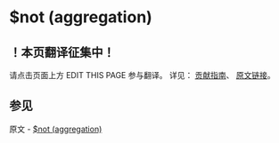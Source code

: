 # $not (aggregation)

## ！本页翻译征集中！

请点击页面上方 EDIT THIS PAGE 参与翻译。
详见：
[贡献指南]( https://github.com/JinMuInfo/MongoDB-Manual-zh/blob/master/CONTRIBUTING.md )、
[原文链接](  https://docs.mongodb.com/manual/reference/operator/aggregation/not/  )。

## 参见

原文 - [$not (aggregation)]( https://docs.mongodb.com/manual/reference/operator/aggregation/not/ )


